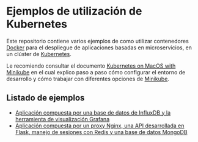 # Ejemplos de utilización de Kubernetes

Este repositorio contiene varios ejemplos de como utilizar contenedores [Docker](https://www.docker.com/) para el despliegue de aplicaciones basadas en microservicios, en un clúster de [Kubernetes](https://kubernetes.io/).

Le recomiendo consultar el documento [Kubernetes on MacOS with Minikube](https://docs.google.com/document/d/1KYlbHYI7gz-Hwe_f_m6Nw6aQxK5rCpeXCJDz6EGeO54/edit?usp=sharing) en el cual explico paso a paso cómo configurar el entorno de desarrollo y cómo trabajar con diferentes opciones de [Minikube](https://github.com/kubernetes/minikube).


## Listado de ejemplos

- [Aplicación compuesta por una base de datos de InfluxDB y la herramienta de visualización Grafana](grafana-influxdb)
- [Aplicación compuesta por un proxy Nginx, una API desarrollada en Flask, manejo de sesiones con Redis y una base de datos MongoDB](nginx-flask-redis-mongodb)
